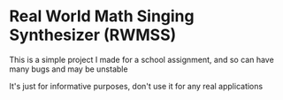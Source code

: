 # Real World Math Singing Synthesizer (RWMSS)

This is a simple project I made for a school assignment, and so can have many bugs and may be unstable

It's just for informative purposes, don't use it for any real applications

